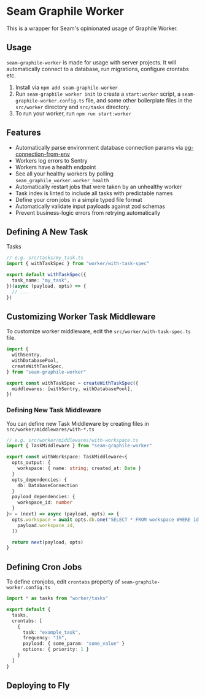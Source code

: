 # Seam Graphile Worker

This is a wrapper for Seam's opinionated usage of Graphile Worker.

## Usage

`seam-graphile-worker` is made for usage with server projects. It will automatically connect
to a database, run migrations, configure crontabs etc.

1. Install via `npm add seam-graphile-worker`
2. Run `seam-graphile worker init` to create a `start:worker` script, a
   `seam-graphile-worker.config.ts` file, and some other boilerplate files
   in the `src/worker` directory and `src/tasks` directory.
3. To run your worker, run `npm run start:worker`

## Features

- Automatically parse environment database connection params via [pg-connection-from-env](https://github.com/seamapi/pg-connection-from-env)
- Workers log errors to Sentry
- Workers have a health endpoint
- See all your healthy workers by polling `seam_graphile_worker.worker_health`
- Automatically restart jobs that were taken by an unhealthy worker
- Task index is linted to include all tasks with predictable names
- Define your cron jobs in a simple typed file format
- Automatically validate input payloads against zod schemas
- Prevent business-logic errors from retrying automatically

## Defining A New Task

Tasks

```ts
// e.g. src/tasks/my_task.ts
import { withTaskSpec } from "worker/with-task-spec"

export default withTaskSpec({
  task_name: "my_task",
})(async (payload, opts) => {
  // ...
})
```

## Customizing Worker Task Middleware

To customize worker middleware, edit the `src/worker/with-task-spec.ts` file.

```ts
import {
  withSentry,
  withDatabasePool,
  createWithTaskSpec,
} from "seam-graphile-worker"

export const withTaskSpec = createWithTaskSpec({
  middlewares: [withSentry, withDatabasePool],
})
```

### Defining New Task Middleware

You can define new Task Middleware by creating files in `src/worker/middlewares/with-*.ts`

```ts
// e.g. src/worker/middlewares/with-workspace.ts
import { TaskMiddleware } from "seam-graphile-worker"

export const withWorkspace: TaskMiddleware<{
  opts_output: {
    workspace: { name: string; created_at: Date }
  }
  opts_dependencies: {
    db: DatabaseConnection
  }
  payload_dependencies: {
    workspace_id: number
  }
}> = (next) => async (payload, opts) => {
  opts.workspace = await opts.db.one("SELECT * FROM workspace WHERE id = $1", [
    payload.workspace_id,
  ])

  return next(payload, opts)
}
```

## Defining Cron Jobs

To define cronjobs, edit `crontabs` property of `seam-graphile-worker.config.ts`

```ts
import * as tasks from "worker/tasks"

export default {
  tasks,
  crontabs: [
    {
      task: "example_task",
      frequency: "1h",
      payload: { some_param: "some_value" }
      options: { priority: 1 }
    }
  ]
}
```

## Deploying to Fly
